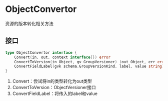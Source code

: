 # ObjectConvertor
资源的版本转化相关方法

## 接口
```go
type ObjectConvertor interface {
	Convert(in, out, context interface{}) error
	ConvertToVersion(in Object, gv GroupVersioner) (out Object, err error)
	ConvertFieldLabel(gvk schema.GroupVersionKind, label, value string) (string, string, error)
}
```
1. Convert：尝试将in的类型转化为out类型
2. ConvertToVersion：ObjectVersioner接口
3. ConvertFieldLabel：将传入的label和value